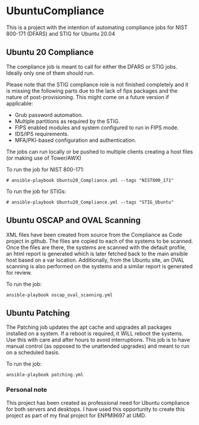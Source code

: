 # UbuntuCompliance
This is a project with the intention of automating compliance jobs for NIST 800-171 (DFARS) and STIG for Ubuntu 20.04

## Ubuntu 20 Compliance

The compliance job is meant to call for either the DFARS or STIG jobs. Ideally only one of them should run.

 Please note that the STIG compliance role is not finished completely and it is missing the following parts due to the lack of fips packages and the nature of post-provisioning. This might come on a future version if applicable:
- Grub password automation.
- Multiple partitions as required by the STIG.
- FIPS enabled modules and system configured to run in FIPS mode.
- IDS/IPS requirements.
- MFA/PKI-based configuration and authentication.

The jobs can run locally or be pushed to multiple clients creating a host files (or making use of Tower/AWX)

To run the job for NIST 800-171:

`# ansible-playbook Ubuntu20_Compliance.yml --tags "NIST800_171"`

To run the job for STIGs:

`# ansible-playbook Ubuntu20_Compliance.yml --tags "STIG_Ubuntu"`

## Ubuntu OSCAP and OVAL Scanning

XML files have been created from source from the Compliance as Code project in github. The files are copied to each of the systems to be scanned.
Once the files are there, the systems are scanned with the default profile, an html report is generated which is later fetched back to the main ansible host based on a var location. Additionally, from the Ubuntu site, an OVAL scanning is also performed on the systems and a similar report is generated for review. 

To run the job:

`ansible-playbook oscap_oval_scanning.yml`

## Ubuntu Patching

The Patching job updates the apt cache and upgrades all packages installed on a system. If a reboot is required, it WILL reboot the systems. 
Use this with care and after hours to avoid interruptions. This job is to have manual control (as opposed to the unattended upgrades) and meant to run on a scheduled basis.

To run the job:

`ansible-playbook patching.yml`

### Personal note

This project has been created as professional need for Ubuntu compliance for both servers and desktops. I have used this opportunity to create this project as part of my final project for ENPM9697 at UMD. 
